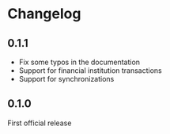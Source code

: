 # Changelog

## 0.1.1

* Fix some typos in the documentation
* Support for financial institution transactions
* Support for synchronizations

## 0.1.0

First official release